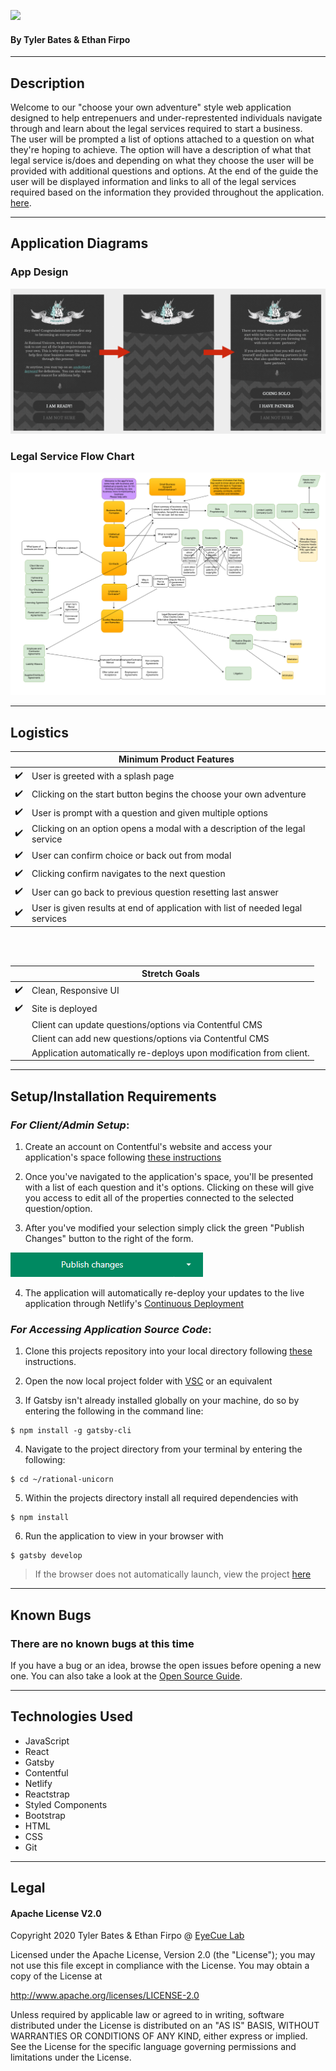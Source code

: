 ![](https://i.ibb.co/QNgD1P6/guide-logo.png)
<br />

#### By Tyler Bates & Ethan Firpo

<hr/>

## Description

Welcome to our "choose your own adventure" style web application designed to help entrepenuers and under-represtented individuals navigate through and learn about the legal services required to start a business. <br>
The user will be prompted a list of options attached to a question on what they're hoping to achieve. The option will have a description of what that legal service is/does and depending on what they choose the user will be provided with additional questions and options. At the end of the guide the user will be displayed information and links to all of the legal services required based on the information they provided throughout the application. [here]().

<hr />

## Application Diagrams

### App Design

<img src='src\images\Animation_Example.png' alt="app design">

### Legal Service Flow Chart

<img src='src\images\flowChart.png' alt="app design">

<hr/>

## Logistics

|                    | Minimum Product Features                                            |
| ------------------ | ------------------------------------------------------------------- |
| :heavy_check_mark: | User is greeted with a splash page                                                   |
| :heavy_check_mark: | Clicking on the start button begins the choose your own adventure                  |
| :heavy_check_mark: | User is prompt with a question and given multiple options                               |
| :heavy_check_mark: | Clicking on an option opens a modal with a description of the legal service |
| :heavy_check_mark: | User can confirm choice or back out from modal                   |
| :heavy_check_mark: | Clicking confirm navigates to the next question        |
| :heavy_check_mark: | User can go back to previous question resetting last answer            |
| :heavy_check_mark: | User is given results at end of application with list of needed legal services       |

<br/>
<br/>

|                    | Stretch Goals                                           |
| ------------------ | ------------------------------------------------------- |
| :heavy_check_mark: | Clean, Responsive UI                                    |
| :heavy_check_mark: | Site is deployed                                        |
|                    | Client can update questions/options via Contentful CMS   |
|                    | Client can add new questions/options via Contentful CMS    |
|                    | Application automatically re-deploys upon modification from client. |

<hr />

## Setup/Installation Requirements

### _For Client/Admin Setup_:

1. Create an account on Contentful's website and access your application's space following [these instructions](https://www.contentful.com/help/contentful-101/)

2. Once you've navigated to the application's space, you'll be presented with a list of each question and it's options. Clicking on these will give you access to edit all of the properties connected to the selected question/option.

3. After you've modified your selection simply click the green "Publish Changes" button to the right of the form.
<img src='src\images\publish_changes.png' alt="app design">

4. The application will automatically re-deploy your updates to the live application through Netlify's [Continuous Deployment](https://www.netlify.com/products/build/#start)

### _For Accessing Application Source Code_:

1. Clone this projects repository into your local directory following [these](https://www.linode.com/docs/development/version-control/how-to-install-git-and-clone-a-github-repository/) instructions.

2. Open the now local project folder with [VSC](https://code.visualstudio.com/Download) or an equivalent

3. If Gatsby isn't already installed globally on your machine, do so by entering the following in the command line:
```
$ npm install -g gatsby-cli
```
4. Navigate to the project directory from your terminal by entering the following:

```
$ cd ~/rational-unicorn
```

5. Within the projects directory install all required dependencies with

```
$ npm install
```

6. Run the application to view in your browser with

```
$ gatsby develop
```

> If the browser does not automatically launch, view the project [here](https://localhost:8000)

<hr/>

## Known Bugs

### There are no known bugs at this time

If you have a bug or an idea, browse the open issues before opening a new one. You can also take a look at the [Open Source Guide](https://opensource.guide/).

<hr/>

## Technologies Used

- JavaScript
- React
- Gatsby
- Contentful
- Netlify
- Reactstrap
- Styled Components
- Bootstrap
- HTML
- CSS
- Git

<hr/>

## Legal

#### Apache License V2.0

Copyright 2020 Tyler Bates & Ethan Firpo @ [EyeCue Lab](https://www.eyecuelab.com/)

Licensed under the Apache License, Version 2.0 (the "License");
you may not use this file except in compliance with the License.
You may obtain a copy of the License at

http://www.apache.org/licenses/LICENSE-2.0

Unless required by applicable law or agreed to in writing, software
distributed under the License is distributed on an "AS IS" BASIS,
WITHOUT WARRANTIES OR CONDITIONS OF ANY KIND, either express or implied.
See the License for the specific language governing permissions and
limitations under the License.
